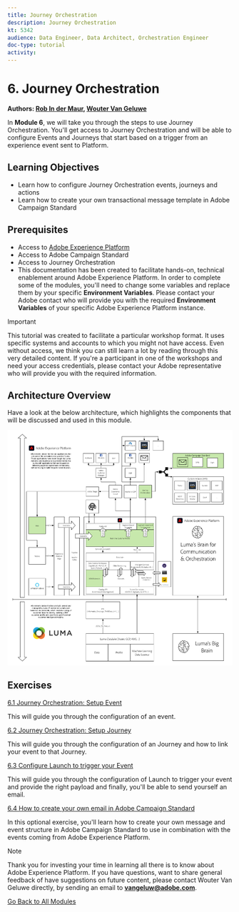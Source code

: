 ```yaml
---
title: Journey Orchestration
description: Journey Orchestration
kt: 5342
audience: Data Engineer, Data Architect, Orchestration Engineer
doc-type: tutorial
activity: 
---
```


# 6. Journey Orchestration

**Authors: [Rob In der Maur](https://www.linkedin.com/in/ridmaur/), [Wouter Van Geluwe](https://www.linkedin.com/in/woutervangeluwe/)**

In **Module 6**, we will take you through the steps to use Journey Orchestration. You'll get access to Journey Orchestration and will be able to configure Events and Journeys that start based on a trigger from an experience event sent to Platform.

## Learning Objectives

- Learn how to configure Journey Orchestration events, journeys and actions
- Learn how to create your own transactional message template in Adobe Campaign Standard

## Prerequisites

- Access to [Adobe Experience Platform](https://experience.adobe.com/platform)
- Access to Adobe Campaign Standard
- Access to Journey Orchestration
- This documentation has been created to facilitate hands-on, technical enablement around Adobe Experience Platform. In order to complete some of the modules, you'll need to change some variables and replace them by your specific **Environment Variables**. Please contact your Adobe contact who will provide you with the required **Environment Variables** of your specific Adobe Experience Platform instance.

>[!IMPORTANT] 
>
>This tutorial was created to facilitate a particular workshop format. It uses specific systems and accounts to which you might not have access. Even without access, we think you can still learn a lot by reading through this very detailed content. If you're a participant in one of the workshops and need your access credentials, please contact your Adobe representative who will provide you with the required information.

## Architecture Overview

Have a look at the below architecture, which highlights the components that will be discussed and used in this module.

![Architecture Overview](../../assets/images/architecturem6.png)

## Exercises

[6.1 Journey Orchestration: Setup Event](./ex1.md)

This will guide you through the configuration of an event.

[6.2 Journey Orchestration: Setup Journey](./ex2.md)

This will guide you through the configuration of an Journey and how to link your event to that Journey.

[6.3 Configure Launch to trigger your Event](./ex3.md)

This will guide you through the configuration of Launch to trigger your event and provide the right payload and finally, you'll be able to send yourself an email.

[6.4 How to create your own email in Adobe Campaign Standard](./ex4.md)

In this optional exercise, you'll learn how to create your own message and event structure in Adobe Campaign Standard to use in combination with the events coming from Adobe Experience Platform.

>[!NOTE]
>
>Thank you for investing your time in learning all there is to know about Adobe Experience Platform. If you have questions, want to share general feedback of have suggestions on future content, please contact Wouter Van Geluwe directly, by sending an email to **vangeluw@adobe.com**.

[Go Back to All Modules](../../overview.md)
